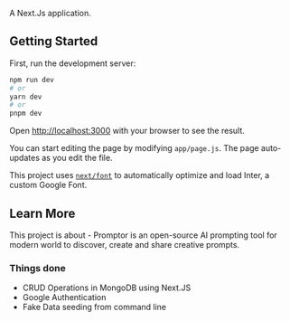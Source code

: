 A Next.Js application.

## Getting Started

First, run the development server:

```bash
npm run dev
# or
yarn dev
# or
pnpm dev
```

Open [http://localhost:3000](http://localhost:3000) with your browser to see the result.

You can start editing the page by modifying `app/page.js`. The page auto-updates as you edit the file.

This project uses [`next/font`](https://nextjs.org/docs/basic-features/font-optimization) to automatically optimize and load Inter, a custom Google Font.

## Learn More

This project is about - Promptor is an open-source AI prompting tool for modern world to discover, create and share creative prompts.

### Things done
-   CRUD Operations in MongoDB using Next.JS
-   Google Authentication
-   Fake Data seeding from command line
